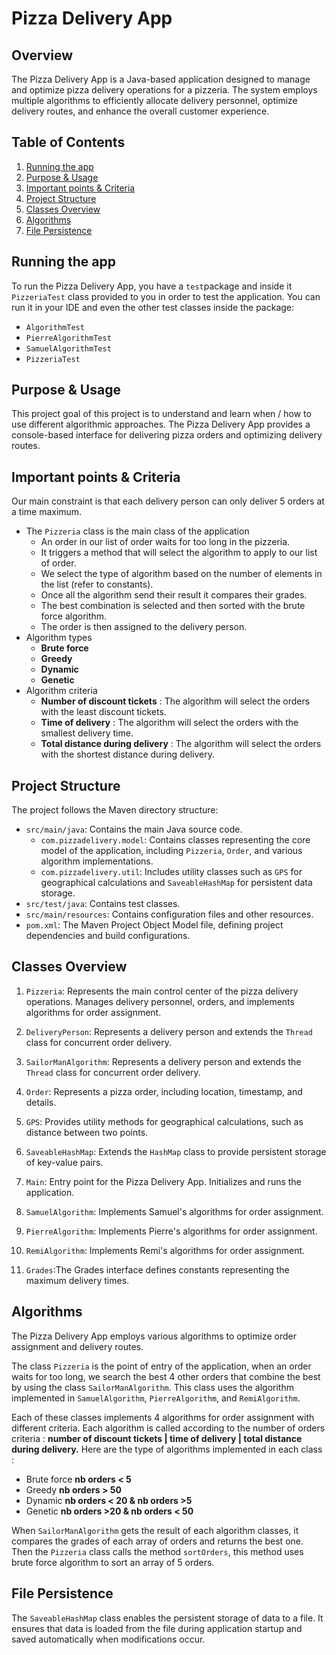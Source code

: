 # Pizza Delivery App

## Overview

The Pizza Delivery App is a Java-based application designed to manage and optimize pizza delivery operations for a
pizzeria. The system employs multiple algorithms to efficiently allocate delivery personnel, optimize delivery routes,
and enhance the overall customer experience.

## Table of Contents

1. [Running the app](#running-the-app)
2. [Purpose & Usage](#purpose--usage)
3. [Important points & Criteria](#important-points--criteria)
4. [Project Structure](#project-structure)
5. [Classes Overview](#classes-overview)
6. [Algorithms](#algorithms)
7. [File Persistence](#file-persistence)

## Running the app

To run the Pizza Delivery App, you have a `test`package and inside it `PizzeriaTest` class provided to you in order to
test the application. You can run it in your IDE and even the other test classes inside the package:
- `AlgorithmTest`
- `PierreAlgorithmTest`
- `SamuelAlgorithmTest`
- `PizzeriaTest`

## Purpose & Usage

This project goal of this project is to understand and learn when / how to use different algorithmic approaches. The
Pizza Delivery App provides a console-based interface for delivering pizza orders and optimizing delivery
routes.

## Important points & Criteria

Our main constraint is that each delivery person can only deliver 5 orders at a time maximum.
- The `Pizzeria` class is the main class of the application
  - An order in our list of order waits for too long in the pizzeria.
  - It triggers a method that will select the algorithm to apply to our list of order.
  - We select the type of algorithm based on the number of elements in the list (refer to constants).
  - Once all the algorithm send their result it compares their grades.
  - The best combination is selected and then sorted with the brute force algorithm.
  - The order is then assigned to the delivery person.
- Algorithm types
  - **Brute force**
  - **Greedy**
  - **Dynamic**
  - **Genetic**
- Algorithm criteria
  - **Number of discount tickets** : The algorithm will select the orders with the least discount tickets.
  - **Time of delivery** : The algorithm will select the orders with the smallest delivery time.
  - **Total distance during delivery** : The algorithm will select the orders with the shortest distance during delivery.


## Project Structure

The project follows the Maven directory structure:

- `src/main/java`: Contains the main Java source code.
  - `com.pizzadelivery.model`: Contains classes representing the core model of the application, including `Pizzeria`,
    `Order`, and various algorithm implementations.
  - `com.pizzadelivery.util`: Includes utility classes such as `GPS` for geographical calculations and `SaveableHashMap`
    for persistent data storage.
- `src/test/java`: Contains test classes.
- `src/main/resources`: Contains configuration files and other resources.
- `pom.xml`: The Maven Project Object Model file, defining project dependencies and build configurations.


## Classes Overview

1. `Pizzeria`: Represents the main control center of the pizza delivery operations. Manages delivery personnel, orders,
   and implements algorithms for order assignment.

2. `DeliveryPerson`: Represents a delivery person and extends the `Thread` class for concurrent order delivery.

3. `SailorManAlgorithm`: Represents a delivery person and extends the `Thread` class for concurrent order delivery.

4. `Order`: Represents a pizza order, including location, timestamp, and details.

5. `GPS`: Provides utility methods for geographical calculations, such as distance between two points.

6. `SaveableHashMap`: Extends the `HashMap` class to provide persistent storage of key-value pairs.

7. `Main`: Entry point for the Pizza Delivery App. Initializes and runs the application.

8. `SamuelAlgorithm`: Implements Samuel's algorithms for order assignment.

9. `PierreAlgorithm`: Implements Pierre's algorithms for order assignment.

10. `RemiAlgorithm`: Implements Remi's algorithms for order assignment.

11. `Grades`:The Grades interface defines constants representing the maximum delivery times.


## Algorithms

The Pizza Delivery App employs various algorithms to optimize order assignment and delivery routes.

The class `Pizzeria` is the point of entry of the application, when an order waits for too long, we search the best 4 other orders that combine the best by using the class `SailorManAlgorithm`. This class uses the algorithm implemented in `SamuelAlgorithm`, `PierreAlgorithm`, and `RemiAlgorithm`.

Each of these classes implements 4 algorithms for order assignment with different criteria. Each algorithm is called according to the number of orders criteria : **number of discount tickets | time of delivery | total distance during delivery.** Here are the type of algorithms implemented in each class :
- Brute force **nb orders < 5**
- Greedy **nb orders > 50**
- Dynamic **nb orders < 20 & nb orders >5**
- Genetic **nb orders >20 & nb orders < 50**

When `SailorManAlgorithm` gets the result of each algorithm classes, it compares the grades of each array of orders and returns the best one. Then the `Pizzeria` class calls the method `sortOrders`, this method uses brute force algorithm to sort an array of 5 orders.

## File Persistence

The `SaveableHashMap` class enables the persistent storage of data to a file. It ensures that data is loaded from the file during application startup and saved automatically when modifications occur.

